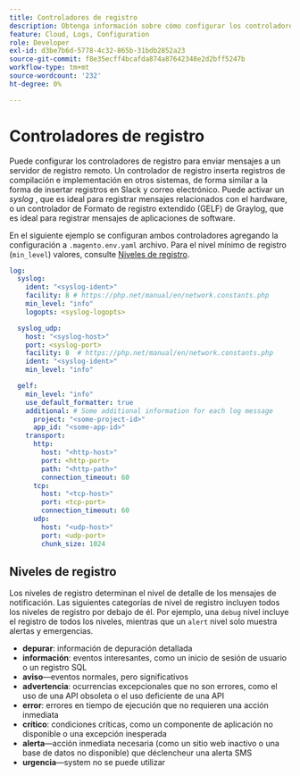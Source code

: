 ```yaml
---
title: Controladores de registro
description: Obtenga información sobre cómo configurar los controladores de registro para Adobe Commerce en la infraestructura en la nube.
feature: Cloud, Logs, Configuration
role: Developer
exl-id: d3be7b6d-5778-4c32-865b-31bdb2852a23
source-git-commit: f8e35ecff4bcafda874a87642348e2d2bff5247b
workflow-type: tm+mt
source-wordcount: '232'
ht-degree: 0%

---
```


# Controladores de registro

Puede configurar los controladores de registro para enviar mensajes a un servidor de registro remoto. Un controlador de registro inserta registros de compilación e implementación en otros sistemas, de forma similar a la forma de insertar registros en Slack y correo electrónico. Puede activar un _syslog_ , que es ideal para registrar mensajes relacionados con el hardware, o un controlador de Formato de registro extendido (GELF) de Graylog, que es ideal para registrar mensajes de aplicaciones de software.

En el siguiente ejemplo se configuran ambos controladores agregando la configuración a `.magento.env.yaml` archivo. Para el nivel mínimo de registro (`min_level`) valores, consulte [Niveles de registro](#log-levels).

```yaml
log:
  syslog:
    ident: "<syslog-ident>"
    facility: 8 # https://php.net/manual/en/network.constants.php
    min_level: "info"
    logopts: <syslog-logopts>

  syslog_udp:
    host: "<syslog-host>"
    port: <syslog-port>
    facility: 8  # https://php.net/manual/en/network.constants.php
    ident: "<syslog-ident>"
    min_level: "info"

  gelf:
    min_level: "info"
    use_default_formatter: true
    additional: # Some additional information for each log message
      project: "<some-project-id>"
      app_id: "<some-app-id>"
    transport:
      http:
        host: "<http-host>"
        port: <http-port>
        path: "<http-path>"
        connection_timeout: 60
      tcp:
        host: "<tcp-host>"
        port: <tcp-port>
        connection_timeout: 60
      udp:
        host: "<udp-host>"
        port: <udp-port>
        chunk_size: 1024
```

## Niveles de registro

Los niveles de registro determinan el nivel de detalle de los mensajes de notificación. Las siguientes categorías de nivel de registro incluyen todos los niveles de registro por debajo de él. Por ejemplo, una `debug` nivel incluye el registro de todos los niveles, mientras que un `alert` nivel solo muestra alertas y emergencias.

- **depurar**: información de depuración detallada
- **información**: eventos interesantes, como un inicio de sesión de usuario o un registro SQL
- **aviso**—eventos normales, pero significativos
- **advertencia**: ocurrencias excepcionales que no son errores, como el uso de una API obsoleta o el uso deficiente de una API
- **error**: errores en tiempo de ejecución que no requieren una acción inmediata
- **crítico**: condiciones críticas, como un componente de aplicación no disponible o una excepción inesperada
- **alerta**—acción inmediata necesaria (como un sitio web inactivo o una base de datos no disponible) que déclencheur una alerta SMS
- **urgencia**—system no se puede utilizar

